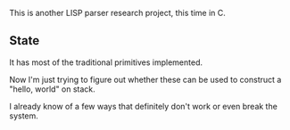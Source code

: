This is another LISP parser research project, this time in C.

State
-----
It has most of the traditional primitives implemented.

Now I'm just trying to figure out whether these can be used to construct a "hello, world" on stack.

I already know of a few ways that definitely don't work or even break the system.
